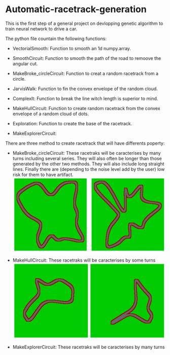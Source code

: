 # Automatic-racetrack-generation
This is the first step of a general project on devlopping genetic algorithm to train neural network to drive a car.

The python file countain the following functions:

- VectorialSmooth: Function to smooth an 1d numpy.array.

- SmoothCircuit: Function to smooth the path of the road to remoove the angular cut.

- MakeBroke_circleCircuit: Function to creat a random racetrack from a circle.

- JarvisWalk: Function to fin the convex envelope of the random cloud.

- ComplexIt: Function to break the line witch length is superior to mind.

- MakeHullCircuit: Function to create random racetrack from the convex envelope of a random	cloud of dots.

- Exploration: Function to create the base of the racetrack.

- MakeExplorerCircuit: 

There are three method to create racetrack that will have differents poperty:
 - MakeBroke_circleCircuit:
 These racetraks will be caracterises by many turns including several
 series. They will also often be longer than those generated by the
 other two methods. They will also include long straight lines. Finally
 there are (depending to the noise level add by the user) low risk for
 them to have artifact.
 ![Exemple picture](RacetrackCircle.png "Exemple of racetrack produced with this function")

 - MakeHullCircuit:
 These racetraks will be caracterises by some turns
 ![Exemple picture](RacetrackConvexe.png "Exemple of racetrack produced with this function")
 
 - MakeExplorerCircuit:
 These racetraks will be caracterises by many turns



